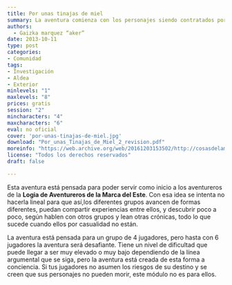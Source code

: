 ```yaml
---
title: Por unas tinajas de miel
summary: La aventura comienza con los personajes siendo contratados por Vestor, un mercader de Robleda que tiene un importante encargo de miel en Alameda.
authors:
  - Gaizka marquez “aker”
date: 2013-10-11
type: post
categories:
- Comunidad
tags:
- Investigación
- Aldea
- Exterior
minlevels: "1"
maxlevels: "8"
prices: gratis
session: "2"
mincharacters: "4"
maxcharacters: "6"
eval: no oficial
cover: 'por-unas-tinajas-de-miel.jpg'
download: "Por_unas_Tinajas_de_Miel_2_revision.pdf"
moreinfo: "https://web.archive.org/web/20161203153502/http://cosasdelamarca.blogspot.com.es/2013/10/por-unas-tinajas-de-miel.html"
license: "Todos los derechos reservados"
draft: false

---
```


Esta aventura está pensada para poder servir como inicio a los aventureros de la **Logia de Aventureros de la Marca del Este**. Con esa idea se intenta no hacerla lineal para que así,los diferentes grupos avancen de formas diferentes, puedan compartir experiencias entre ellos, y descubrir poco a poco, según hablen con otros grupos y lean otras crónicas, todo lo que sucede cuando ellos por casualidad no están.

La aventura está pensada para un grupo de 4 jugadores, pero hasta con 6 jugadores la aventura será desafiante. Tiene un nivel de dificultad que puede llegar a ser muy elevado o muy bajo dependiendo de la línea argumental que se siga, pero la aventura está creada de esta forma a conciencia. Si tus jugadores no asumen los riesgos de su destino y se creen que sus personajes no pueden morir, este módulo no es para ellos.
